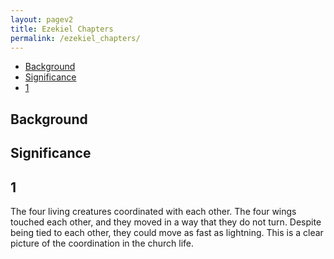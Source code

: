 ```yaml
---
layout: pagev2
title: Ezekiel Chapters
permalink: /ezekiel_chapters/
---
```

- [Background](#background)
- [Significance](#significance)
- [1](#1)

## Background

## Significance

## 1

The four living creatures coordinated with each other. The four wings touched each other, and they moved in a way that they do not turn. Despite being tied to each other, they could move as fast as lightning. This is a clear picture of the coordination in the church life. 